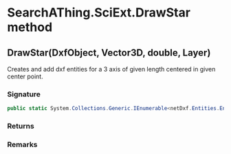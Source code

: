 # SearchAThing.SciExt.DrawStar method
## DrawStar(DxfObject, Vector3D, double, Layer)
Creates and add dxf entities for a 3 axis of given length centered in given center point.

### Signature
```csharp
public static System.Collections.Generic.IEnumerable<netDxf.Entities.EntityObject> DrawStar(DxfObject dxfObj, Vector3D center, double L, Layer layer = null)
```
### Returns

### Remarks


